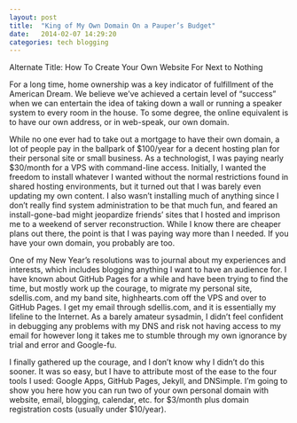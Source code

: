 ```yaml
---
layout: post
title:  "King of My Own Domain On a Pauper’s Budget"
date:   2014-02-07 14:29:20
categories: tech blogging
---
```


Alternate Title: How To Create Your Own Website For Next to Nothing

For a long time, home ownership was a key indicator of fulfillment of the American Dream.  We believe we’ve achieved a certain level of “success” when we can entertain the idea of taking down a wall or running a speaker system to every room in the house.  To some degree, the online equivalent is to have our own address, or in web-speak, our own domain.  

While no one ever had to take out a mortgage to have their own domain, a lot of people pay in the ballpark of $100/year for a decent hosting plan for their personal site or small business.  As a technologist, I was paying nearly $30/month for a VPS with command-line access.  Initially, I wanted the freedom to install whatever I wanted without the normal restrictions found in shared hosting environments, but it turned out that I was barely even updating my own content.  I also wasn’t installing much of anything since I don’t really find system administration to be that much fun, and feared an install-gone-bad might jeopardize friends’ sites that I hosted and imprison me to a weekend of server reconstruction.  While I know there are cheaper plans out there, the point is that I was paying way more than I needed.  If you have your own domain, you probably are too.

One of my New Year’s resolutions was to journal about my experiences and interests, which includes blogging anything I want to have an audience for.  I have known about GitHub Pages for a while and have been trying to find the time, but mostly work up the courage, to migrate my personal site, sdellis.com, and my band site, highhearts.com off the VPS and over to GitHub Pages.  I get my email through sdellis.com, and it is essentially my lifeline to the Internet.  As a barely amateur sysadmin, I didn’t feel confident in debugging any problems with my DNS and risk not having access to my email for however long it takes me to stumble through my own ignorance by trial and error and Google-fu.

I finally gathered up the courage, and I don’t know why I didn’t do this sooner.  It was so easy, but I have to attribute most of the ease to the four tools I used: Google Apps, GitHub Pages, Jekyll, and DNSimple.  I’m going to show you here how you can run two of your own personal domain with website, email, blogging, calendar, etc. for $3/month plus domain registration costs (usually under $10/year).
